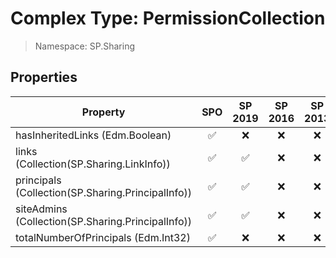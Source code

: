 # Complex Type: PermissionCollection

> Namespace: SP.Sharing

## Properties

Property | SPO | SP 2019 | SP 2016 | SP 2013
----------|:---:|:-------:|:-------:|:-------:
hasInheritedLinks (Edm.Boolean) | ✅ | ❌ | ❌ | ❌
links (Collection(SP.Sharing.LinkInfo)) | ✅ | ✅ | ❌ | ❌
principals (Collection(SP.Sharing.PrincipalInfo)) | ✅ | ✅ | ❌ | ❌
siteAdmins (Collection(SP.Sharing.PrincipalInfo)) | ✅ | ✅ | ❌ | ❌
totalNumberOfPrincipals (Edm.Int32) | ✅ | ❌ | ❌ | ❌
